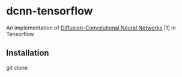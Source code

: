 # dcnn-tensorflow

An implementation of [Diffusion-Convolutional Neural Networks](http://papers.nips.cc/paper/6212-diffusion-convolutional-neural-networks.pdf) [1] in Tensorflow

## Installation 
  git clone 
